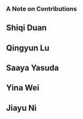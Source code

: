 ### A Note on Contributions

Shiqi Duan
- 


Qingyun Lu
- 


Saaya Yasuda
- 


Yina Wei
- 


Jiayu Ni
- 